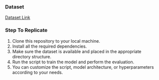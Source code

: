 ### Dataset
[Dataset Link](https://drive.google.com/file/d/1eQfy6FOWwoZ_ZvY9FGiJW3th_IPn3-id/view?usp=sharing)

### Step To Replicate

1. Clone this repository to your local machine.
2. Install all the required dependencies.
3. Make sure the dataset is available and placed in the appropriate directory structure.
4. Run the script to train the model and perform the evaluation.
5. You can customize the script, model architecture, or hyperparameters according to your needs.
